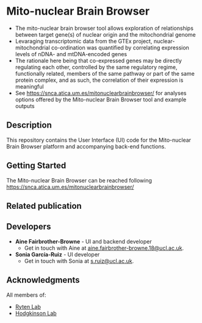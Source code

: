# Mito-nuclear Brain Browser
  * The mito-nuclear brain browser tool allows exploration of relationships between target gene(s) of nuclear origin and the mitochondrial genome  
  * Levaraging transcriptomic data from the GTEx project, nuclear-mitochondrial co-ordination was quantified by correlating expression levels of nDNA- and mtDNA-encoded genes  
  * The rationale here being that co-expressed genes may be directly regulating each other, controlled by the same regulatory regime, functionally related, members of the same pathway or part of the same protein complex, and as such, the correlation of their expression is meaningful  
  * See https://snca.atica.um.es/mitonuclearbrainbrowser/ for analyses options offered by the Mito-nuclear Brain Browser tool and example outputs  

## Description
This repository contains the User Interface (UI) code for the Mito-nuclear Brain Browser platform and accompanying back-end functions. 

## Getting Started
The Mito-nuclear Brain Browser can be reached following https://snca.atica.um.es/mitonuclearbrainbrowser/

## Related publication

## Developers
* **Aine Fairbrother-Browne** - UI and backend developer
  * Get in touch with Aine at [aine.fairbrother-browne.18@ucl.ac.uk](mailto:aine.fairbrother-browne.18@ucl.ac.uk).
* **Sonia García-Ruiz** - UI developer
  * Get in touch with Sonia at [s.ruiz@ucl.ac.uk](mailto:s.ruiz@ucl.ac.uk).

## Acknowledgments
All members of:  
* [Ryten Lab](https://snca.atica.um.es/RytenLab/)
* [Hodgkinson Lab](https://www.hodgkinsonlab.org/)
